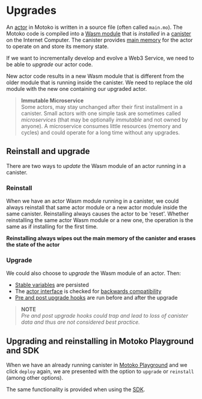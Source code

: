 # Upgrades
An [actor](/internet-computer-programming-concepts/actors.html) in Motoko is written in a source file (often called `main.mo`). The Motoko code is compiled into a [Wasm module](/internet-computer-programming-concepts/actors/actor-to-canister.html#code-compiling-and-wasm-modules) that is *installed* in a [canister](/internet-computer-programming-concepts/actors/actor-to-canister.html#canister) on the Internet Computer. The canister provides [main memory](/internet-computer-programming-concepts/basic-memory-persistence.html#canister-main-memory) for the actor to operate on and store its memory state. 

If we want to incrementally develop and evolve a Web3 Service, we need to be able to *upgrade* our actor code. 

New actor code results in a new Wasm module that is different from the older module that is running inside the canister. We need to replace the old module with the new one containing our upgraded actor. 

> **Immutable Microservice**  
> Some actors, may stay unchanged after their first installment in a canister. Small actors with one simple task are sometimes called *microservices* (that may be optionally *immutable* and not owned by anyone). A microservice consumes little resources (memory and cycles) and could operate for a long time without any upgrades.

## Reinstall and upgrade
There are two ways to *update* the Wasm module of an actor running in a canister. 

### Reinstall
When we have an actor Wasm module running in a canister, we could always reinstall that same actor module or a new actor module inside the same canister. Reinstalling always causes the actor to be 'reset'. Whether reinstalling the same actor Wasm module or a new one, the operation is the same as if installing for the first time.

**Reinstalling always wipes out the main memory of the canister and erases the state of the actor** 

### Upgrade
We could also choose to *upgrade* the Wasm module of an actor. Then:
- [Stable variables](/internet-computer-programming-concepts/basic-memory-persistence/stable-variables.html) are persisted
- The [actor interface](/internet-computer-programming-concepts/async-data/candid.html#actor-interfaces) is checked for [backwards compatibility](/internet-computer-programming-concepts/basic-memory-persistence.html#service-upgrades-and-sub-typing)
- [Pre and post upgrade hooks](/advanced-concepts/system-apis/preupgrade-postupgrade.html) are run before and after the upgrade

> **NOTE**  
> *Pre and post upgrade hooks could trap and lead to loss of canister data and thus are not considered best practice.*

## Upgrading and reinstalling in Motoko Playground and SDK
When we have an already running canister in [Motoko Playground](/getting-started.html) and we click `deploy` again, we are presented with the option to `upgrade` or `reinstall` (among other options).

The same functionality is provided when using the [SDK](/project-deployment.html).